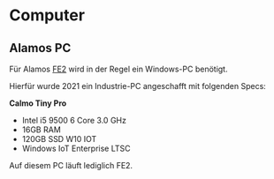 # Computer

## Alamos PC
Für Alamos [FE2](../Software/FE2.md) wird in der Regel ein Windows-PC benötigt.

Hierfür wurde 2021 ein Industrie-PC angeschafft mit folgenden Specs:

**Calmo Tiny Pro** 

* Intel i5 9500 6 Core 3.0 GHz
* 16GB RAM
* 120GB SSD W10 IOT
* Windows IoT Enterprise LTSC

Auf diesem PC läuft lediglich FE2.